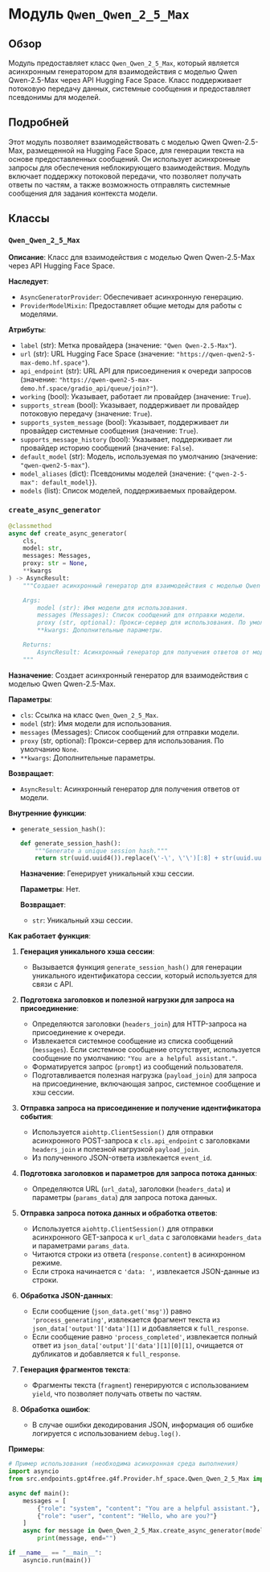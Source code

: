 # Модуль `Qwen_Qwen_2_5_Max`

## Обзор

Модуль предоставляет класс `Qwen_Qwen_2_5_Max`, который является асинхронным генератором для взаимодействия с моделью Qwen Qwen-2.5-Max через API Hugging Face Space. Класс поддерживает потоковую передачу данных, системные сообщения и предоставляет псевдонимы для моделей.

## Подробней

Этот модуль позволяет взаимодействовать с моделью Qwen Qwen-2.5-Max, размещенной на Hugging Face Space, для генерации текста на основе предоставленных сообщений. Он использует асинхронные запросы для обеспечения неблокирующего взаимодействия. Модуль включает поддержку потоковой передачи, что позволяет получать ответы по частям, а также возможность отправлять системные сообщения для задания контекста модели.

## Классы

### `Qwen_Qwen_2_5_Max`

**Описание**: Класс для взаимодействия с моделью Qwen Qwen-2.5-Max через API Hugging Face Space.

**Наследует**:

- `AsyncGeneratorProvider`: Обеспечивает асинхронную генерацию.
- `ProviderModelMixin`: Предоставляет общие методы для работы с моделями.

**Атрибуты**:

- `label` (str): Метка провайдера (значение: `"Qwen Qwen-2.5-Max"`).
- `url` (str): URL Hugging Face Space (значение: `"https://qwen-qwen2-5-max-demo.hf.space"`).
- `api_endpoint` (str): URL API для присоединения к очереди запросов (значение: `"https://qwen-qwen2-5-max-demo.hf.space/gradio_api/queue/join?"`).
- `working` (bool): Указывает, работает ли провайдер (значение: `True`).
- `supports_stream` (bool): Указывает, поддерживает ли провайдер потоковую передачу (значение: `True`).
- `supports_system_message` (bool): Указывает, поддерживает ли провайдер системные сообщения (значение: `True`).
- `supports_message_history` (bool): Указывает, поддерживает ли провайдер историю сообщений (значение: `False`).
- `default_model` (str): Модель, используемая по умолчанию (значение: `"qwen-qwen2-5-max"`).
- `model_aliases` (dict): Псевдонимы моделей (значение: `{"qwen-2-5-max": default_model}`).
- `models` (list): Список моделей, поддерживаемых провайдером.

### `create_async_generator`

```python
@classmethod
async def create_async_generator(
    cls,
    model: str,
    messages: Messages,
    proxy: str = None,
    **kwargs
) -> AsyncResult:
    """Создает асинхронный генератор для взаимодействия с моделью Qwen Qwen-2.5-Max.

    Args:
        model (str): Имя модели для использования.
        messages (Messages): Список сообщений для отправки модели.
        proxy (str, optional): Прокси-сервер для использования. По умолчанию `None`.
        **kwargs: Дополнительные параметры.

    Returns:
        AsyncResult: Асинхронный генератор для получения ответов от модели.
    """
```

**Назначение**: Создает асинхронный генератор для взаимодействия с моделью Qwen Qwen-2.5-Max.

**Параметры**:

- `cls`: Ссылка на класс `Qwen_Qwen_2_5_Max`.
- `model` (str): Имя модели для использования.
- `messages` (Messages): Список сообщений для отправки модели.
- `proxy` (str, optional): Прокси-сервер для использования. По умолчанию `None`.
- `**kwargs`: Дополнительные параметры.

**Возвращает**:

- `AsyncResult`: Асинхронный генератор для получения ответов от модели.

**Внутренние функции**:

- `generate_session_hash()`:

    ```python
    def generate_session_hash():
        """Generate a unique session hash."""
        return str(uuid.uuid4()).replace(\'-\', \'\')[:8] + str(uuid.uuid4()).replace(\'-\', \'\')[:4]
    ```

    **Назначение**: Генерирует уникальный хэш сессии.

    **Параметры**: Нет.

    **Возвращает**:

    - `str`: Уникальный хэш сессии.

**Как работает функция**:

1. **Генерация уникального хэша сессии**:
   - Вызывается функция `generate_session_hash()` для генерации уникального идентификатора сессии, который используется для связи с API.

2. **Подготовка заголовков и полезной нагрузки для запроса на присоединение**:
   - Определяются заголовки (`headers_join`) для HTTP-запроса на присоединение к очереди.
   - Извлекается системное сообщение из списка сообщений (`messages`). Если системное сообщение отсутствует, используется сообщение по умолчанию: `"You are a helpful assistant."`.
   - Форматируется запрос (`prompt`) из сообщений пользователя.
   - Подготавливается полезная нагрузка (`payload_join`) для запроса на присоединение, включающая запрос, системное сообщение и хэш сессии.

3. **Отправка запроса на присоединение и получение идентификатора события**:
   - Используется `aiohttp.ClientSession()` для отправки асинхронного POST-запроса к `cls.api_endpoint` с заголовками `headers_join` и полезной нагрузкой `payload_join`.
   - Из полученного JSON-ответа извлекается `event_id`.

4. **Подготовка заголовков и параметров для запроса потока данных**:
   - Определяются URL (`url_data`), заголовки (`headers_data`) и параметры (`params_data`) для запроса потока данных.

5. **Отправка запроса потока данных и обработка ответов**:
   - Используется `aiohttp.ClientSession()` для отправки асинхронного GET-запроса к `url_data` с заголовками `headers_data` и параметрами `params_data`.
   - Читаются строки из ответа (`response.content`) в асинхронном режиме.
   - Если строка начинается с `'data: '`, извлекается JSON-данные из строки.

6. **Обработка JSON-данных**:
   - Если сообщение (`json_data.get('msg')`) равно `'process_generating'`, извлекается фрагмент текста из `json_data['output']['data'][1]` и добавляется к `full_response`.
   - Если сообщение равно `'process_completed'`, извлекается полный ответ из `json_data['output']['data'][1][0][1]`, очищается от дубликатов и добавляется к `full_response`.

7. **Генерация фрагментов текста**:
   - Фрагменты текста (`fragment`) генерируются с использованием `yield`, что позволяет получать ответы по частям.

8. **Обработка ошибок**:
   - В случае ошибки декодирования JSON, информация об ошибке логируется с использованием `debug.log()`.

**Примеры**:

```python
# Пример использования (необходима асинхронная среда выполнения)
import asyncio
from src.endpoints.gpt4free.g4f.Provider.hf_space.Qwen_Qwen_2_5_Max import Qwen_Qwen_2_5_Max

async def main():
    messages = [
        {"role": "system", "content": "You are a helpful assistant."},
        {"role": "user", "content": "Hello, who are you?"}
    ]
    async for message in Qwen_Qwen_2_5_Max.create_async_generator(model="qwen-2-5-max", messages=messages):
        print(message, end="")

if __name__ == "__main__":
    asyncio.run(main())
